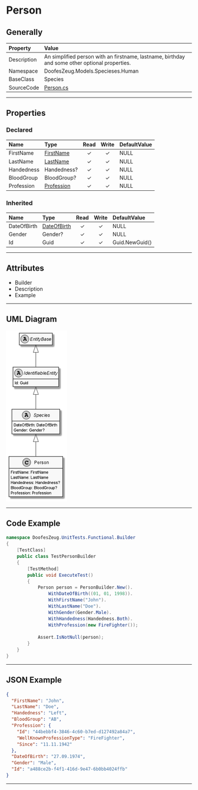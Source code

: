 ﻿# Person

## Generally

|Property|Value|
|:-|:-|
|Description|An simplified person with an firstname, lastname, birthday and some other optional properties.|
|Namespace|DoofesZeug.Models.Specieses.Human|
|BaseClass|Species|
|SourceCode|[Person.cs](../../../../DoofesZeug.Library/Src/Models/Specieses/Human/Person.cs)|

---

## Properties

### Declared

|Name|Type|Read|Write|DefaultValue|
|:---|:---|:--:|:---:|:-----------|
|FirstName|[FirstName](../../Models/DoofesZeug.Models.Specieses.Human/FirstName.md)|&#x2713;|&#x2713;|NULL|
|LastName|[LastName](../../Models/DoofesZeug.Models.Specieses.Human/LastName.md)|&#x2713;|&#x2713;|NULL|
|Handedness|Handedness?|&#x2713;|&#x2713;|NULL|
|BloodGroup|BloodGroup?|&#x2713;|&#x2713;|NULL|
|Profession|[Profession](../../Models/DoofesZeug.Models.Specieses.Human.Professions/Profession.md)|&#x2713;|&#x2713;|NULL|

### Inherited

|Name|Type|Read|Write|DefaultValue|
|:---|:---|:--:|:---:|:-----------|
|DateOfBirth|[DateOfBirth](../../Models/DoofesZeug.Models.DateAndTime/DateOfBirth.md)|&#x2713;|&#x2713;|NULL|
|Gender|Gender?|&#x2713;|&#x2713;|NULL|
|Id|Guid|&#x2713;|&#x2713;|Guid.NewGuid()|

---

## Attributes

- Builder
- Description
- Example

---

## UML Diagram

![Person.png](./Person.png "Person")

---

## Code Example

```cs
namespace DoofesZeug.UnitTests.Functional.Builder
{
    [TestClass]
    public class TestPersonBuilder
    {
        [TestMethod]
        public void ExecuteTest()
        {
            Person person = PersonBuilder.New().
                WithDateOfBirth((01, 01, 1998)).
                WithFirstName("John").
                WithLastName("Doe").
                WithGender(Gender.Male).
                WithHandedness(Handedness.Both).
                WithProfession(new FireFighter());

            Assert.IsNotNull(person);
        }
    }
}
```

---

## JSON Example

```json
{
  "FirstName": "John",
  "LastName": "Doe",
  "Handedness": "Left",
  "BloodGroup": "AB",
  "Profession": {
    "Id": "44bebbf4-3846-4c60-b7ed-d127492a84a7",
    "WellKnownProfessionType": "FireFighter",
    "Since": "11.11.1942"
  },
  "DateOfBirth": "27.09.1974",
  "Gender": "Male",
  "Id": "a488ce2b-f4f1-416d-9e47-6b0bb4024ffb"
}
```

---

